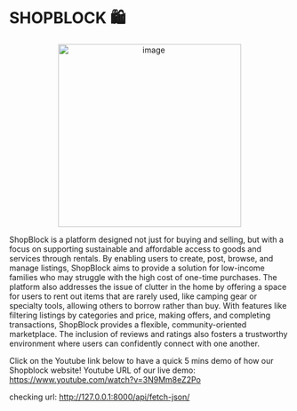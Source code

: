 # SHOPBLOCK 🛍

<p align="center">
  <img width="329" alt="image" src="https://github.com/user-attachments/assets/cc215ed8-5b4f-4dd1-8311-e6f16a63eba2">
</p>


ShopBlock is a platform designed not just for buying and selling, but with a focus on supporting sustainable and affordable access to goods and services through rentals. By enabling users to create, post, browse, and manage listings, ShopBlock aims to provide a solution for low-income families who may struggle with the high cost of one-time purchases. The platform also addresses the issue of clutter in the home by offering a space for users to rent out items that are rarely used, like camping gear or specialty tools, allowing others to borrow rather than buy. With features like filtering listings by categories and price, making offers, and completing transactions, ShopBlock provides a flexible, community-oriented marketplace. The inclusion of reviews and ratings also fosters a trustworthy environment where users can confidently connect with one another.


Click on the Youtube link below to have a quick 5 mins demo of how our Shopblock website!
Youtube URL of our live demo: https://www.youtube.com/watch?v=3N9Mm8eZ2Po



checking url: http://127.0.0.1:8000/api/fetch-json/
